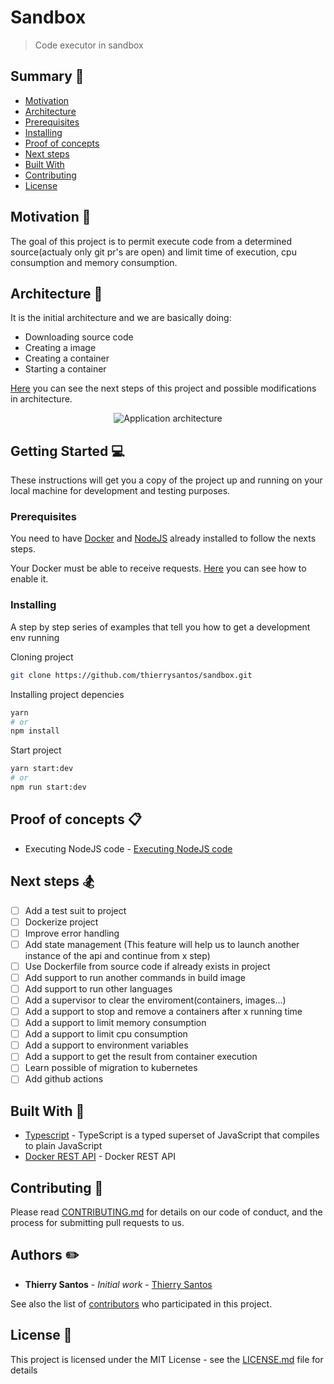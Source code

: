 # Sandbox

> Code executor in sandbox

## Summary :memo:

- [Motivation](#Motivation)
- [Architecture](#Architecture)
- [Prerequisites](#Prerequisites)
- [Installing](#Installing)
- [Proof of concepts](#proof-of-concepts)
- [Next steps](#next-steps)
- [Built With](#built-with)
- [Contributing](#Contributing)
- [License](#License)

## Motivation :gift_heart:

The goal of this project is to permit execute code from a determined source(actualy only git pr's are open) and limit time of execution, cpu consumption and memory consumption.

## Architecture :hammer:

It is the initial architecture and we are basically doing:

- Downloading source code
- Creating a image
- Creating a container
- Starting a container

[Here](#next) you can see the next steps of this project and possible modifications in architecture.

<p align="center">
<img src="https://i.ibb.co/xGMWw7X/initialarchitecture.png" 
    alt="Application architecture"
/>
</p>

## Getting Started :computer:

These instructions will get you a copy of the project up and running on your local machine for development and testing purposes.

### Prerequisites

You need to have [Docker](https://docs.docker.com/get-docker/) and [NodeJS](https://nodejs.org/en/download/) already installed to follow the nexts steps.

Your Docker must be able to receive requests. [Here](https://docs.docker.com/engine/install/linux-postinstall/#configuring-remote-access-with-systemd-unit-file) you can see how to enable it.

### Installing

A step by step series of examples that tell you how to get a development env running

Cloning project

```bash
git clone https://github.com/thierrysantos/sandbox.git
```

Installing project depencies

```bash
yarn
# or 
npm install
```

Start project

```bash
yarn start:dev
# or
npm run start:dev
```

## Proof of concepts :clipboard: 

- Executing NodeJS code - [Executing NodeJS code](https://github.com/thierrysantos/sandbox-example)

## Next steps :snowboarder:

- [ ] Add a test suit to project
- [ ] Dockerize project
- [ ] Improve error handling
- [ ] Add state management (This feature will help us to launch another instance of the api and continue from x step)
- [ ] Use Dockerfile from source code if already exists in project
- [ ] Add support to run another commands in build image
- [ ] Add support to run other languages
- [ ] Add a supervisor to clear the enviroment(containers, images...)
- [ ] Add a support to stop and remove a containers after x running time
- [ ] Add a support to limit memory consumption
- [ ] Add a support to limit cpu consumption
- [ ] Add a support to environment variables
- [ ] Add a support to get the result from container execution
- [ ] Learn possible of migration to kubernetes
- [ ] Add github actions

## Built With :gem:

* [Typescript](https://www.typescriptlang.org/) - TypeScript is a typed superset of JavaScript that compiles to plain JavaScript
* [Docker REST API](https://docs.docker.com/engine/api/v1.40/) - Docker REST API

## Contributing :sparkling_heart:
 
Please read [CONTRIBUTING.md](https://gist.github.com/PurpleBooth/b24679402957c63ec426) for details on our code of conduct, and the process for submitting pull requests to us.

 
## Authors :pencil2:

* **Thierry Santos** - *Initial work* - [Thierry Santos](https://github.com/thierrysantos)

See also the list of [contributors](https://github.com/thierrysantos/sandbox/contributors) who participated in this project.

## License :newspaper:

This project is licensed under the MIT License - see the [LICENSE.md](LICENSE.md) file for details